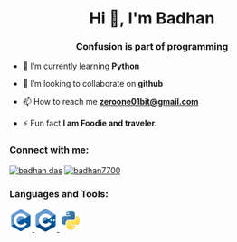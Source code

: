 <h1 align="center">Hi 👋, I'm Badhan</h1>
<h3 align="center">Confusion is part of programming</h3>

- 🌱 I’m currently learning **Python**

- 👯 I’m looking to collaborate on **github**

- 📫 How to reach me **zeroone01bit@gmail.com**

- ⚡ Fun fact **I am Foodie and traveler.**

<h3 align="left">Connect with me:</h3>
<p align="left">
<a href="https://linkedin.com/in/badhan das" target="blank"><img align="center" src="https://raw.githubusercontent.com/rahuldkjain/github-profile-readme-generator/master/src/images/icons/Social/linked-in-alt.svg" alt="badhan das" height="30" width="40" /></a>
<a href="https://discord.gg/badhan7700" target="blank"><img align="center" src="https://raw.githubusercontent.com/rahuldkjain/github-profile-readme-generator/master/src/images/icons/Social/discord.svg" alt="badhan7700" height="30" width="40" /></a>
</p>

<h3 align="left">Languages and Tools:</h3>
<p align="left"> <a href="https://www.cprogramming.com/" target="_blank" rel="noreferrer"> <img src="https://raw.githubusercontent.com/devicons/devicon/master/icons/c/c-original.svg" alt="c" width="40" height="40"/> </a> <a href="https://www.w3schools.com/cpp/" target="_blank" rel="noreferrer"> <img src="https://raw.githubusercontent.com/devicons/devicon/master/icons/cplusplus/cplusplus-original.svg" alt="cplusplus" width="40" height="40"/> </a> <a href="https://www.python.org" target="_blank" rel="noreferrer"> <img src="https://raw.githubusercontent.com/devicons/devicon/master/icons/python/python-original.svg" alt="python" width="40" height="40"/> </a> </p>
